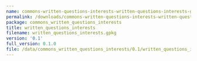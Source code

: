 ```yaml
---
name: commons-written-questions-interests-written-questions-interests-gpkg
permalink: /downloads/commons-written-questions-interests-written-questions-interests-gpkg/0_1
package: commons_written_questions_interests
title: written_questions_interests
filename: written_questions_interests.gpkg
version: '0.1'
full_version: 0.1.0
file: /data/commons_written_questions_interests/0.1/written_questions_interests.gpkg
---
```

